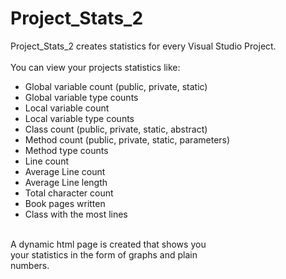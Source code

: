 # Project_Stats_2
Project_Stats_2 creates statistics for every Visual Studio Project.<br/><br/>
You can view your projects statistics like:<br/>
<ul>
<li>Global variable count (public, private, static)</li>
<li>Global variable type counts</li>
<li>Local variable count</li>
<li>Local variable type counts</li>
<li>Class count (public, private, static, abstract)</li>
<li>Method count (public, private, static, parameters)</li>
<li>Method type counts</li>
<li>Line count</li>
<li>Average Line count</li>
<li>Average Line length</li>
<li>Total character count</li>
<li>Book pages written</li>
<li>Class with the most lines</li>
</ul>
<br/>
A dynamic html page is created that shows you<br/>
your statistics in the form of graphs and plain<br/>
numbers.<br/>
